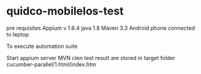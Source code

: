 # quidco-mobileIos-test
pre requisites 
Appium v 1.6.4
java 1.8
Maven 3.3
Android phone connected to leptop  

To execute automation suite   

Start appium server
MVN clen test 
result are stored in target folder cucumber-parallel/1.html/index.htm
